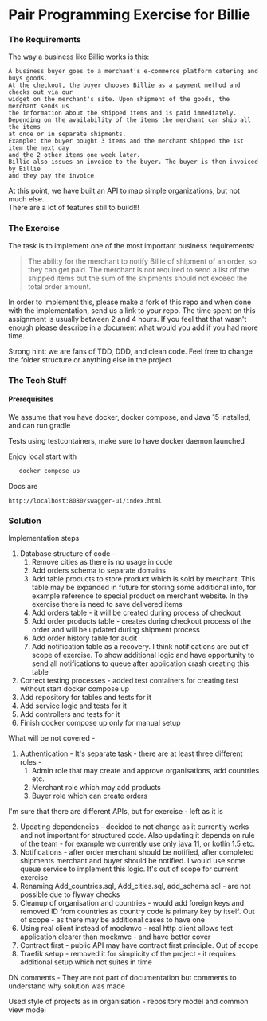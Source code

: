 Pair Programming Exercise for Billie
=============
### The Requirements

The way a business like Billie works is this:

```
A business buyer goes to a merchant's e-commerce platform catering and buys goods. 
At the checkout, the buyer chooses Billie as a payment method and checks out via our 
widget on the merchant's site. Upon shipment of the goods, the merchant sends us
the information about the shipped items and is paid immediately.
Depending on the availability of the items the merchant can ship all the items
at once or in separate shipments.
Example: the buyer bought 3 items and the merchant shipped the 1st item the next day
and the 2 other items one week later.
Billie also issues an invoice to the buyer. The buyer is then invoiced by Billie
and they pay the invoice
```

At this point, we have built an API to map simple organizations, but not much else.  
There are a lot of features still to build!!!

### The Exercise

The task is to implement one of the most important business requirements:

> The ability for the merchant to notify Billie of shipment of an order, so they can get paid.
> The merchant is not required to send a list of the shipped items but the sum of the shipments
> should not exceed the total order amount.

In order to implement this, please make a fork of this repo and when done with the implementation, send us a link to
your repo. The time spent on this assignment is usually between 2 and 4 hours. 
If you feel that that wasn't enough please describe in a document what would you add if you had more time.

Strong hint: we are fans of TDD, DDD, and clean code. 
Feel free to change the folder structure or anything else in the project

### The Tech Stuff
#### Prerequisites
We assume that you have docker, docker compose, and Java 15 installed, and can run gradle

Tests using testcontainers, make sure to have docker daemon launched

Enjoy local start with 

```bash
   docker compose up
```
Docs are
```
http://localhost:8080/swagger-ui/index.html
```

### Solution
Implementation steps

1. Database structure of code - 
   1. Remove cities as there is no usage in code
   2. Add orders schema to separate domains
   3. Add table products to store product which is sold by merchant.
   This table may be expanded in future for storing some additional info, 
   for example reference to special product on merchant website. 
   In the exercise there is need to save delivered items
   4. Add orders table - it will be created during process of checkout
   5. Add order products table - creates during checkout process of the order and will be updated during shipment process
   6. Add order history table for audit
   7. Add notification table as a recovery. 
   I think notifications are out of scope of exercise. 
   To show additional logic and have opportunity to send all notifications to queue after application crash 
   creating this table
2. Correct testing processes - added test containers for creating test without start docker compose up
3. Add repository for tables and tests for it
4. Add service logic and tests for it
5. Add controllers and tests for it
6. Finish docker compose up only for manual setup

What will be not covered - 
1. Authentication - It's separate task - 
there are at least three different roles - 
   1. Admin role that may create and approve organisations, add countries etc.
   2. Merchant role which may add products
   3. Buyer role which can create orders

I'm sure that there are different APIs, but for exercise - left as it is

2. Updating dependencies - decided to not change as it currently works and not important for structured code. 
Also updating it depends on rule of the team - for example we currently use only java 11, or kotlin 1.5 etc.
3. Notifications - after order merchant should be notified, after completed shipments merchant and buyer should be notified. 
I would use some queue service to implement this logic. It's out of scope for current exercise
4. Renaming Add_countries.sql, Add_cities.sql, add_schema.sql - are not possible due to flyway checks 
5. Cleanup of organisation and countries - would add foreign keys and removed ID from countries as country code is primary key by itself.
Out of scope - as there may be additional cases to have one
6. Using real client instead of mockmvc - real http client allows test application clearer than mockmvc - and have better cover
7. Contract first - public API may have contract first principle. Out of scope
8. Traefik setup - removed it for simplicity of the project - it requires additional setup which not suites in time

DN comments - They are not part of documentation but comments to understand why solution was made

Used style of projects as in organisation - repository model and common view model